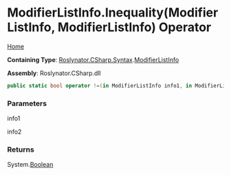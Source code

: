 # ModifierListInfo\.Inequality\(ModifierListInfo, ModifierListInfo\) Operator

[Home](../../../../../README.md)

**Containing Type**: [Roslynator.CSharp.Syntax](../../README.md)\.[ModifierListInfo](../README.md)

**Assembly**: Roslynator\.CSharp\.dll

```csharp
public static bool operator !=(in ModifierListInfo info1, in ModifierListInfo info2)
```

### Parameters

info1



info2



### Returns

System\.[Boolean](https://docs.microsoft.com/en-us/dotnet/api/system.boolean)

